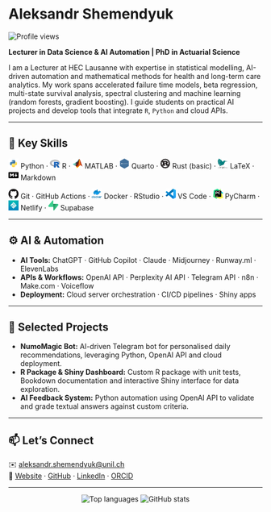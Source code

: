 # Aleksandr Shemendyuk  
<img src="https://komarev.com/ghpvc/?username=AlexShem&style=flat-square" alt="Profile views" />

**Lecturer in Data Science & AI Automation | PhD in Actuarial Science**

I am a Lecturer at HEC Lausanne with expertise in statistical modelling, AI-driven automation and mathematical methods for health and long-term care analytics. My work spans accelerated failure time models, beta regression, multi-state survival analysis, spectral clustering and machine learning (random forests, gradient boosting). I guide students on practical AI projects and develop tools that integrate `R`, `Python` and cloud APIs.

---

## 🚀 Key Skills  
<code><img height="20" src="https://raw.githubusercontent.com/github/explore/master/topics/python/python.png"></code> Python · <code><img height="20" src="https://raw.githubusercontent.com/github/explore/master/topics/r/r.png"></code> R · <code><img height="20" src="https://raw.githubusercontent.com/github/explore/master/topics/matlab/matlab.png"></code> MATLAB · <code><img height="20" src="https://raw.githubusercontent.com/github/explore/master/topics/quarto/quarto.png"></code> Quarto · <code><img height="20" src="https://raw.githubusercontent.com/github/explore/master/topics/rust/rust.png"></code> Rust (basic) · <code><img height="20" src="https://raw.githubusercontent.com/github/explore/master/topics/latex/latex.png"></code> LaTeX · <code><img height="20" src="https://raw.githubusercontent.com/github/explore/master/topics/markdown/markdown.png"></code> Markdown

<code><img height="20" src="https://raw.githubusercontent.com/github/explore/master/topics/github/github.png"></code> Git · GitHub Actions · <code><img height="20" src="https://raw.githubusercontent.com/github/explore/master/topics/docker/docker.png"></code> Docker · RStudio · <code><img height="20" src="https://raw.githubusercontent.com/github/explore/master/topics/visual-studio-code/visual-studio-code.png"></code> VS Code · <code><img height="20" src="https://raw.githubusercontent.com/github/explore/master/topics/pycharm/pycharm.png"></code> PyCharm · <code><img height="20" src="https://raw.githubusercontent.com/github/explore/master/topics/netlify/netlify.png"></code> Netlify · <code><img height="20" src="https://raw.githubusercontent.com/github/explore/master/topics/supabase/supabase.png"></code> Supabase

---

## ⚙️ AI & Automation  
- **AI Tools:** ChatGPT · GitHub Copilot · Claude · Midjourney · Runway.ml · ElevenLabs  
- **APIs & Workflows:** OpenAI API · Perplexity AI API · Telegram API · n8n · Make.com · Voiceflow  
- **Deployment:** Cloud server orchestration · CI/CD pipelines · Shiny apps

---

## 💼 Selected Projects  
- **NumoMagic Bot:** AI-driven Telegram bot for personalised daily recommendations, leveraging Python, OpenAI API and cloud deployment.  
- **R Package & Shiny Dashboard:** Custom R package with unit tests, Bookdown documentation and interactive Shiny interface for data exploration.  
- **AI Feedback System:** Python automation using OpenAI API to validate and grade textual answers against custom criteria.

---

## 📫 Let’s Connect  
✉️ aleksandr.shemendyuk@unil.ch  
🔗 [Website](https://alexshem.github.io/alexshem_website/) · [GitHub](https://github.com/alexshem) · [LinkedIn](https://www.linkedin.com/in/alex-shem/) · [ORCID](https://orcid.org/0000-0002-3701-0558)  

---

<p align="center">
  <img src="https://github-readme-stats.vercel.app/api/top-langs/?username=AlexShem&layout=compact&theme=github_dark_dimmed&langs_count=8" alt="Top languages" />
  <img src="https://github-readme-stats.vercel.app/api?username=AlexShem&count_private=true&show_icons=true&theme=github_dark_dimmed" alt="GitHub stats" />
</p>
